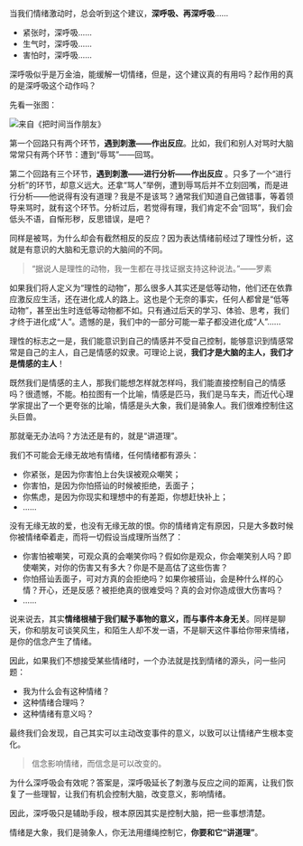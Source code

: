 当我们情绪激动时，总会听到这个建议，**深呼吸、再深呼吸**……

- 紧张时，深呼吸……
- 生气时，深呼吸……
- 害怕时，深呼吸……

深呼吸似乎是万金油，能缓解一切情绪，但是，这个建议真的有用吗？起作用的真的是深呼吸这个动作吗？

先看一张图：

![来自《把时间当作朋友》](http://upload-images.jianshu.io/upload_images/197369-d8dcca6449dccda8.png?imageMogr2/auto-orient/strip%7CimageView2/2/w/1240)

第一个回路只有两个环节，**遇到刺激——作出反应**。比如，我们和别人对骂时大脑常常只有两个环节：遭到“辱骂”——回骂。

第二个回路有三个环节，**遇到刺激——进行分析——作出反应** 。只多了一个“进行分析”的环节，却意义远大。还拿“骂人”举例，遭到辱骂后并不立刻回嘴，而是进行分析——他说得有没有道理？我是不是该骂？通常我们知道自己做错事，等着领导来骂时，就有这个环节。分析过后，若觉得有理，我们肯定不会“回骂”，我们会低头不语，自惭形秽，反思错误，是吧？

同样是被骂，为什么却会有截然相反的反应？因为表达情绪前经过了理性分析，这就是有意识的大脑和无意识的大脑间的不同。

> “据说人是理性的动物，我一生都在寻找证据支持这种说法。”——罗素

如果我们将人定义为“理性的动物”，那么很多人其实还是低等动物，他们还在依靠应激反应生活，还在进化成人的路上。这也是个无奈的事实，任何人都曾是“低等动物”，甚至出生时连低等动物都不如。只有通过后天的学习、体验、思考，我们才终于进化成“人”。遗憾的是，我们中的一部分可能一辈子都没进化成“人”……

理性的标志之一是，我们能意识到自己的情感并不受自己控制，能够意识到情感常常是自己的主人，自己是情感的奴隶。可理论上说，**我们才是大脑的主人，我们才是情感的主人**！

既然我们是情感的主人，那我们能想怎样就怎样吗，我们能直接控制自己的情感吗？很遗憾，不能。柏拉图有一个比喻，情感是匹马，我们是马车夫，而近代心理学家提出了一个更夸张的比喻，情感是头大象，我们是骑象人。我们很难控制住这头巨兽。

那就毫无办法吗？方法还是有的，就是“讲道理”。

我们不可能会无缘无故地有情绪，任何情绪都有源头：

- 你紧张，是因为你害怕上台失误被观众嘲笑；
- 你害怕，是因为你怕搭讪的时候被拒绝，丢面子；
- 你焦虑，是因为你现实和理想中的有差距，你想赶快补上；
- ……

没有无缘无故的爱，也没有无缘无故的恨。你的情绪肯定有原因，只是大多数时候你被情绪牵着走，而将一切假设当成理所当然了：

- 你害怕被嘲笑，可观众真的会嘲笑你吗？假如你是观众，你会嘲笑别人吗？即使嘲笑，对你的伤害又有多大？你是不是高估了这些伤害？
- 你怕搭讪丢面子，可对方真的会拒绝吗？如果你被搭讪，会是种什么样的心情？开心，还是反感？被拒绝真的很难受吗？真的会对你造成很大伤害吗？
- ……

说来说去，其实**情绪根植于我们赋予事物的意义，而与事件本身无关**。同样是聊天，你和朋友可谈笑风生，和陌生人却不发一语，不是聊天这件事给你带来情绪，是你的信念产生了情绪。

因此，如果我们不想接受某些情绪时，一个办法就是找到情绪的源头，问一些问题：

- 我为什么会有这种情绪？
- 这种情绪合理吗？
- 这种情绪有意义吗？

最终我们会发现，自己其实可以主动改变事件的意义，以致可以让情绪产生根本变化。

> 信念影响情绪，而信念是可以改变的。

为什么深呼吸会有效呢？答案是，深呼吸延长了刺激与反应之间的距离，让我们恢复了一些理智，让我们有机会控制大脑，改变意义，影响情绪。

因此，深呼吸只是辅助手段，根本原因其实是控制大脑，把一些事想清楚。

情绪是大象，我们是骑象人，你无法用缰绳控制它，**你要和它“讲道理”**。

